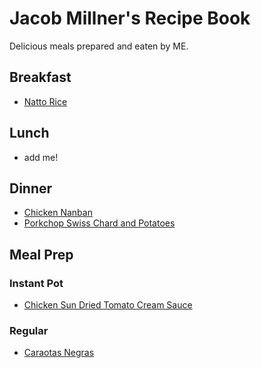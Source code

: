 # Jacob Millner's Recipe Book

Delicious meals prepared and eaten by ME.

## Breakfast

- [Natto Rice](breakfast/natto-rice.md)

## Lunch

- add me!

## Dinner

- [Chicken Nanban](dinner/chicken-nanban.md)
- [Porkchop Swiss Chard and Potatoes](dinner/pork-chops-swiss-chard-potatoes-ninja.md)

## Meal Prep

### Instant Pot

- [Chicken Sun Dried Tomato Cream Sauce](meal-prep/instant-pot/chicken-sun-dried-tomato-cream-sauce.md)

### Regular

- [Caraotas Negras](meal-prep/regular/caraotas-negras.md)
